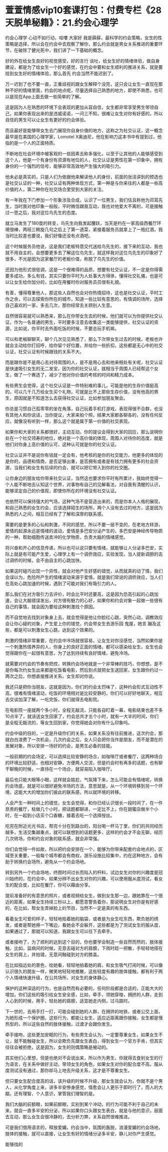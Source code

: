 # 萱萱情感vip10套课打包：付费专栏《28天脱单秘籍》：21.约会心理学

约会心理学 心动不如行动，哈嘍 大家好 我是薛薛，最科学的约会策略，女生的性策略是选择，所以会在约会中去观察了解你，那么约会就是男女关系推进的重要环节，在破除了健光死中，我们讲了一下基础的概念。

好的外在给女生良好的视觉感受，好的言行 谈吐，给女生好的情绪体验，做自身建设，都是为了给女生一个好的感觉，在约会中要和女生顺利的推进关系，就是要给到女生好的情绪体验，那么首先 约会当然不能迟到了。

万一迟到了也不要一直，正重歧视的跟女生解释个没完，这只会让女生一直现在那种不好的情绪里面，约会的地点呢，尽量选择自己熟悉的地方，即使不熟悉，也可以是现在App上面去做一些简单的了解。

这是因为人在熟悉的环境下会表现的更加从容自信，女生都非常享受男生带领自己，如果你表现出来的是违威诺诺，一问三不知，很难让女生对你有好感的，所以自信的男生可以让女生有更好的约会体验。

而且最好是能够带女生去门展现你自身价值的地方，这称之为社交认证，这一概念最早是在美国的心理学家，Lomotel X奥迪尼，他在影响力这本书中有提到过，他指的是一个人的正面特质。

不断地在社会环境中被客观的一些因素去称多强化，以至于让其他的人能够感受到这个人，他是一个有身份有资源有地位的人，社交认证是男性在第一印象中，拥有身份的一个强烈的信号，能够非常高效地产生强大的吸引力。

他未必是真实的，只是人们为依据他来解读他人的身份，前面的张洁讲到的预选也是社交认证的一种，社交认证有两种体现方式，第一种是与你来往的人都是一些高价值的人，第二种你在社交场合里受到大家的关注。

有一年我在下门参加一个形象涉及合成，认识了一位男生，我们估且称他为邓耳先生，当时我对他印象一般般，平时微信跟我互动，我也对他爱大不离的，可是接触过一思之后，我对这位鸟先生的态度。

就立马发生了180度的转变，鸟先生向我发起腰跃，当天是约在一家高级西餐厅环境很棒，两班三韩旋几句之后上了第一道菜，紧接着服务员就拿上了一瓶红酒，我当时比较差也要说，我们好像还没有点酒吧。

这个时候服务员他说，这是我们老板特意交代送给鸟先生的，接下来的互动，我也就不用自主的，会想要更多去了解这位鸟先生，就这样我对这位鸟先生的印象好了很多，不光是因为这家餐厅的老板价值，称脱了鸟先生的价值。

还因为他形式很低调，这是一个很难得的品质，想要有社交认证，不一定是你得需要多成功，多么有钱，其实只要你平时为人处事大方得体，懂得社交礼儀，也是可以让女生给你加分的，比如在用餐时你对服务员员很有礼貌。

有善，懂得尊重他人，那这些人自然也会对你热情招待，这也是社交认证，平时工作之余，可以去探索你所在的城市，知道一些比较有意思的，有情调的场所，选择自己喜欢的一家，多去几次，那你经常去关顾别人生意。

自然很容易就可以熟悉来，那么在你带女生去的时候，他们就可以为你提供社交认证，作为一名普通的男生，平时要多注意去收集这一类能够提供，社交认证的资源，比如说，你平时去外面吃饭的时候，不要总玩手机嘛。

可以和老板聊聊天，聊个几次见见熟悉了，那么下次带女生过去的时候，老板也许就会主动给你打招呼，给你留个好位置，并给你一些折扣，这些都是无心中的社交认证，社交认证有时候跟钱的关系不大。

而是跟你是不是用心去对待周围的人，是不是用心去和他来相处有关呢，社交认证是快速吸引女生的无二发宝，因为你的社交认证，就相当于周围人已经帮这个女生，做了一个赛选了，减少了他对你价值的考核的时间和精力成本。

有些男生会觉得，这个社交认证是一件特别难的事儿，可能是他的生存价值挺高的，可以几千几万给女生买个礼物，可就是比不上那些生存价值，没有他高的男生，原因就是不知道怎么去获得社交认证，比如参加朋友聚会。

你总是习惯自己孤零零的坐在角落，自己玩着手机打游戏，表现得很不合群，也没有其他人和你说话，当你提议，大家来拍个照，结果大家都各聊各的，没有任何反应，就像没有听到一样，那么这个就是属于第一价值的社交表现。

如果你和大家的关系都很好，主动互动，你的提议会得到大家的回应，那么说明你处在一个社交领寿的地位，绝对是一个高价值的体现，周围人对待你的态度，就是他们对你身上高价值的认可，这种认可就是你的社交认证。

社交认证并不是说你有钱就一定会有，他考核的是你的社交能力，他更多的体现的是你的，品德和情商，是否足够出重，是否拥有或者是有钱力拥有更多的社会资源，当我们和女生有后续的约会，就可以把它带入到你的社交圈。

让你身边的朋友给你带来社交认证，当然这也要求你平时有所累计，我始终觉得一个人能不断地去认知这个世界，对事物有自己的见解看法，对自我有清醒的认识，能够坚定自己的价值观，即使你所在的环境没有社交认证。

也依然可以保持强大的气场，这种气场不是营造出来的，而是你本人人格的展现，和自己熟悉的女生约会，应该选择陌生的场所，两个人没有去过的地方，这是因为熟悉的人之间，相互已经有了了解和深厚的联系感。

需要的是更多的心仙和刺激，不同的感觉，所以不要一层不变的，在老地方转游，爱情的起源永远是情绪的波动，爱情是多巴安分泌产生的，多巴安是神经传导物质的一种，帮助细胞传送卖冲的化学物质，负责大脑的情绪感觉。

将兴奋和开心的信息传递，所以也可以说只要有情绪，就能够让人分泌多巴安，实际上就是有可能产生爱，心理学上有一个调侨效应，实验发现，当人提新调胆的去过调侨的时候，会不由自主的心跳加快。

如果这时碰巧出现一个异性，就会对他产生好感的错觉，从而就真的动了情，我们会误以为，危险所产生的情绪波动来源于爱情，就是我们常说的调侨效应，当人们在高处心跳加速的时候，遇到了可能对我们有吸引力的人。

那么我们在对方吸引力去评价，时会比平时还要高，这是因为恐高引起的心跳加速，会让大脑错误发出，对方很有魅力的心好，如果你和约会对象一起做一些很有自己的事情，就会因为要给这种刺激找个原因。

而不自觉地去找到对象身上去，就会觉得是他让你脸红心跳，突然心动，调教效应会让你心疑的对象，产生爱上你的错觉，约会带女生去游乐园 鬼屋，她言 蹦及这些，都是可以刺激女生心跳，达到这个效果的。

刺激的情绪非常重要，在约会中冷场就很容易，让女生对你没感觉，当然如果你是一个刺激热情养异的人，你身上的良好正面的情绪，都可以感染给女生，女生也会觉得跟你在一起很有意思，为了达到持续有良好情绪，避免冷场。

就需要对约会的节奏有把控，转换约会场地就是一个非常棒的技巧，你想想，是不是你每次约女生出来都是吃饭看电影，然后到点就把女生送回家，女生跟你约过一两次之后，你想直接推进关系，女生却对你说。

我还只是把你当朋友，这就是因为，你们的约会太罚味了，这种约会形式互动性不高，很难有情绪波动，吃饭的环境相对是比较安静的，你们可以好好地聊天，相互去交谈加深了解，一吃完饭，你们就得去电影院。

在电影院一座就两个多小时，全程无敲流，只能各自盯着一幕，电影结束也差不多10点半了，就该送女生回家了，约会总共才五个小时，就有一大半的时间，你们是全程无敲流的，等女生回到家，你觉得她会对你有什么印象吗。

约会中级的目的，一定是升级你们的关系，如果关系没有往前推进，这次约会，那就白白浪费了一次机会，几次约会之后，女人只会把你当作是朋友，而不是潜在的发展对象，所以安排一场好的约会，是男生必备的技能。

一般前期的约会场定，可以选择比较安静的场合，如咖啡厅或者餐厅，这两种场合的环境比较舒适，也相对安静，方便两人交流，但是约会时有再多的话题，也有聊干聊晚的时候，一直待在一个场合，就容易陷入咖啡厅。

最后也只能大眼等小眼，这样就会尴尬，气氛降下来，怎么可能会有情绪呢，转换约会场底，就是可以很好避免冷场的方法，意思就是，从一个环境转移到另一个环境，这能大大的增加你们彼此的联系感，所以就环境的转移。

人会产生一种时间上的错觉，女生会觉得，和你已经认识很长一段时间了，在一件昂贵的餐厅，枯做几个小时，把话题都聊进，一定比不上，你在甜蜜店做半个小时，在一起到小店买个口香糖，接着去吃一个选择授丝。

吃完在附近光光书店，帮完十分在到路台的，阳台喝一杯马丁里，你们的共同经历越多，生活交集越重点，就可以联想到的话题更多，这样的约会才不会无聊，经历几次转场，你和约会对象的联系感，就会非常强。

你们会觉得一件如故，所以把约会安排在一个，能够为你带来配套约会地点的，区域至关重要，一般每个城市都会有商权，游乐设施比较集中，约在这种地方，会有助于转换约会场所，避免从一个约会场地。

转到另外一个约会场地，终图时间过长而陷入的杆料，试边女生对你的兴趣度是冠川始终的，在约会中，如果分辨不出女生对你的兴趣，可以使用服从度测试，看女生的配合度，比如在餐厅，你可以藉由分享。

提前准备好的有意思的照片，或者视频给女生，做到女生那一边，跟她靠在一个很近的距离，如果女生持续三秒以上，都愿意警告着你，那说明女生对你是有好感的，在比如，帮女生弄掉脸上的节目，当然不一定是真的有东西。

看着女生可爱的样子，轻轻地拍着她的脑袋，或者是为女生吃东西，欺负她的绣发，或者是帮她擦一下嘴边，看她会不会躲开，这些都是为了测试女生的服从度，如果通过了，那就可以知道，我跟女生可以往下去牵手。

或者接吻了，为了顺利的达到这个目的，你也要学会制造一些自然而然的，肢体接触，比如，监病间的时候，无意去碰对方的肩膀，下雨时趁一把散，手轻轻地搭在女生的肩上，并拍错，无意间触碰到对方的膝盖。

在比如指远处的景色，给她看，轻轻地拍着她的肩，和女生吸气打闹时候，可以像认识很久的朋友一样，微笑地轻轻地推散，这些轻度有趣的肢体接触，都有利于两个人情绪快速升级，在公共场所，对女生的身体静心。

保护的这种深适的行为，也是自然而有必要的，任何阶段都是合适的，正能大大的增加，你们这些的吸引给女生安全感，比如，牵手，领她穿梭，拥挤的人群，走到人心到的时候，用手，轻处她的肩膀，适宜她走内侧，过马路时。

下一世的，去用手打一打，可能会碰到她的人群，在拥挤的地铁，或者公交上面，为她形成一个保护圈，这些行为，都能让女生，适应近距离跟你接触，女生都是慢热型的，所以这些自然的肢体接触，过渡才会跟你发生。

牵手接吻，这些更加安眠的行为，有些男生会认为，一定要尊重女生，如果女生不让，就不能触碰女生，所以会欺负先跟女生表白，得到女生一个官方手肯，但其实往往会被拒绝，这是因为，女生的则偶策略是被动的。

其实他们心里想，但是也绝对不会说出来，所以作为男生，你就得去食别女生的行为语言，在关系中做好主动，带领女生的角色，如果女生对你的配合度不高，服从度测试没有通过，那你却马上地去升级关系，这才是不尊重女生。

但只要女生配合度高的话，该升级的时候不升级，那女生就会认为，你就不是个男人，从化学角度上来，讲多半安慘身感觉，情愈会让人更乐于即时行了，而人的大脑，还有理智，个人意识，掌管我们理智的是。

我们大脑的前额眼，如果前额眼，实别到某个冲动，的行为可能不利于自己的未来，就会一直多半安的分泌，所以如果你口头跟女生表白，就是与他的意识，层面去互动，那么女生会很冷静的，去分析力弊，关系自然很难推进。

可是我们借用语言的，释放爱媚，约会当中，氛围的轰脱，浪漫爱媚的约会场地，肢体的接触，就可以直接，让女生有好的情绪分泌多半安，静儿对你产生感觉。

能够找的